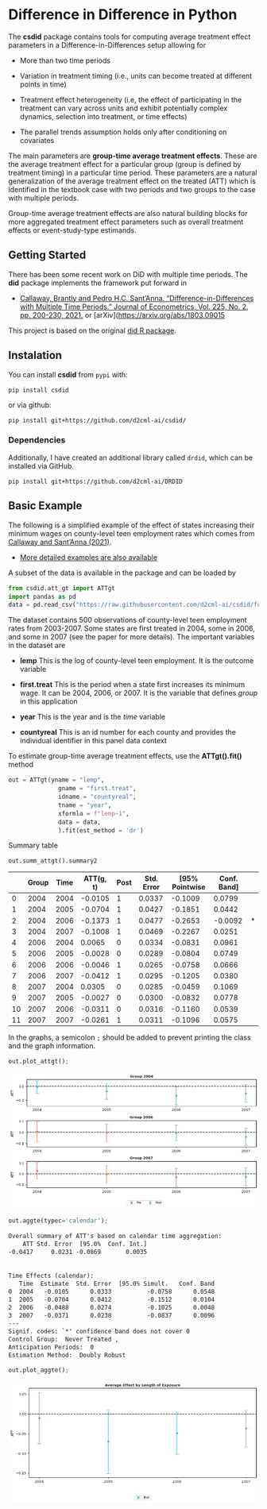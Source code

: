 # Difference in Difference in Python

The **csdid** package contains tools for computing average treatment
effect parameters in a Difference-in-Differences setup allowing for

- More than two time periods

- Variation in treatment timing (i.e., units can become treated at
  different points in time)

- Treatment effect heterogeneity (i.e, the effect of participating in
  the treatment can vary across units and exhibit potentially complex
  dynamics, selection into treatment, or time effects)

- The parallel trends assumption holds only after conditioning on
  covariates

The main parameters are **group-time average treatment effects**. These
are the average treatment effect for a particular group (group is
defined by treatment timing) in a particular time period. These
parameters are a natural generalization of the average treatment effect
on the treated (ATT) which is identified in the textbook case with two
periods and two groups to the case with multiple periods.

Group-time average treatment effects are also natural building blocks
for more aggregated treatment effect parameters such as overall
treatment effects or event-study-type estimands.

## Getting Started

There has been some recent work on DiD with multiple time periods. The
**did** package implements the framework put forward in

- [Callaway, Brantly and Pedro H.C. Sant’Anna.
  “Difference-in-Differences with Multiple Time Periods.” Journal of
  Econometrics, Vol. 225, No. 2, pp. 200-230,
  2021.](https://doi.org/10.1016/j.jeconom.2020.12.001) or
  \[arXiv\](https://arxiv.org/abs/1803.09015

This project is based on the original [did R
package](https://github.com/bcallaway11/did).

## Instalation

You can install **csdid** from `pypi` with:

    pip install csdid

or via github:

    pip install git+https://github.com/d2cml-ai/csdid/

### Dependencies

Additionally, I have created an additional library called `drdid`, which
can be installed via GitHub.

    pip install git+https://github.com/d2cml-ai/DRDID

## Basic Example

The following is a simplified example of the effect of states increasing
their minimum wages on county-level teen employment rates which comes
from [Callaway and Sant’Anna
(2021)](https://authors.elsevier.com/a/1cFzc15Dji4pnC).

- [More detailed examples are also
  available](https://bcallaway11.github.io/did/articles/did-basics.html)

A subset of the data is available in the package and can be loaded by

``` python
from csdid.att_gt import ATTgt
import pandas as pd
data = pd.read_csv("https://raw.githubusercontent.com/d2cml-ai/csdid/function-aggte/data/mpdta.csv")
```

The dataset contains 500 observations of county-level teen employment
rates from 2003-2007. Some states are first treated in 2004, some in
2006, and some in 2007 (see the paper for more details). The important
variables in the dataset are

- **lemp** This is the log of county-level teen employment. It is the
  outcome variable

- **first.treat** This is the period when a state first increases its
  minimum wage. It can be 2004, 2006, or 2007. It is the variable that
  defines *group* in this application

- **year** This is the year and is the *time* variable

- **countyreal** This is an id number for each county and provides the
  individual identifier in this panel data context

To estimate group-time average treatment effects, use the
**ATTgt().fit()** method

``` python
out = ATTgt(yname = "lemp",
              gname = "first.treat",
              idname = "countyreal",
              tname = "year",
              xformla = f"lemp~1",
              data = data,
              ).fit(est_method = 'dr')
```

Summary table

``` python
out.summ_attgt().summary2
```

<div>
<style scoped>
    .dataframe tbody tr th:only-of-type {
        vertical-align: middle;
    }
&#10;    .dataframe tbody tr th {
        vertical-align: top;
    }
&#10;    .dataframe thead th {
        text-align: right;
    }
</style>

|     | Group | Time | ATT(g, t) | Post | Std. Error | \[95% Pointwise | Conf. Band\] |     |
|-----|-------|------|-----------|------|------------|-----------------|--------------|-----|
| 0   | 2004  | 2004 | -0.0105   | 1    | 0.0337     | -0.1009         | 0.0799       |     |
| 1   | 2004  | 2005 | -0.0704   | 1    | 0.0427     | -0.1851         | 0.0442       |     |
| 2   | 2004  | 2006 | -0.1373   | 1    | 0.0477     | -0.2653         | -0.0092      | \*  |
| 3   | 2004  | 2007 | -0.1008   | 1    | 0.0469     | -0.2267         | 0.0251       |     |
| 4   | 2006  | 2004 | 0.0065    | 0    | 0.0334     | -0.0831         | 0.0961       |     |
| 5   | 2006  | 2005 | -0.0028   | 0    | 0.0289     | -0.0804         | 0.0749       |     |
| 6   | 2006  | 2006 | -0.0046   | 1    | 0.0265     | -0.0758         | 0.0666       |     |
| 7   | 2006  | 2007 | -0.0412   | 1    | 0.0295     | -0.1205         | 0.0380       |     |
| 8   | 2007  | 2004 | 0.0305    | 0    | 0.0285     | -0.0459         | 0.1069       |     |
| 9   | 2007  | 2005 | -0.0027   | 0    | 0.0300     | -0.0832         | 0.0778       |     |
| 10  | 2007  | 2006 | -0.0311   | 0    | 0.0316     | -0.1160         | 0.0539       |     |
| 11  | 2007  | 2007 | -0.0261   | 1    | 0.0311     | -0.1096         | 0.0575       |     |

</div>

In the graphs, a semicolon `;` should be added to prevent printing the
class and the graph information.

``` python
out.plot_attgt();
```

![](README_files/figure-commonmark/cell-5-output-1.png)

``` python
out.aggte(typec='calendar');
```



    Overall summary of ATT's based on calendar time aggregation:
        ATT Std. Error  [95.0%  Conf. Int.] 
    -0.0417     0.0231 -0.0869       0.0035 


    Time Effects (calendar):
       Time  Estimate  Std. Error  [95.0% Simult.   Conf. Band  
    0  2004   -0.0105      0.0333          -0.0758      0.0548  
    1  2005   -0.0704      0.0412          -0.1512      0.0104  
    2  2006   -0.0488      0.0274          -0.1025      0.0048  
    3  2007   -0.0371      0.0238          -0.0837      0.0096  
    ---
    Signif. codes: `*' confidence band does not cover 0
    Control Group:  Never Treated , 
    Anticipation Periods:  0
    Estimation Method:  Doubly Robust

``` python
out.plot_aggte();
```

![](README_files/figure-commonmark/cell-7-output-1.png)
